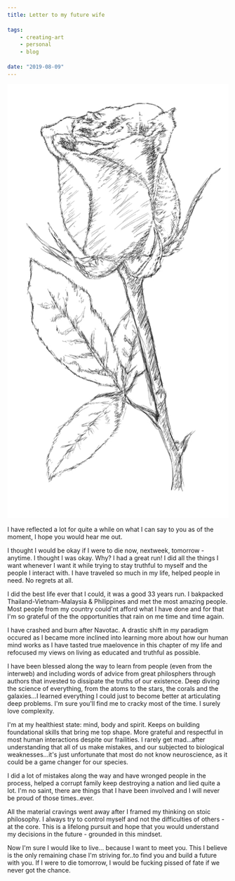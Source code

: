 ```yaml
---
title: Letter to my future wife

tags:
    - creating-art
    - personal
    - blog

date: "2019-08-09"
---
```



![rose](rose.jpg)

I have reflected a lot for quite a while on what I can say to you as of the moment, I hope you would hear me out.

I thought I would be okay if I were to die now, nextweek, tomorrow - anytime. I thought I was okay. Why? I had a great run! I did all the things I want whenever I want it while trying to stay truthful to myself and the people I interact with. I have traveled so much in my life, helped people in need. No regrets at all. 

I did the best life ever that I could, it was a good 33 years run. I bakpacked Thailand-Vietnam-Malaysia & Philippines and met the most amazing people. Most people from my country could'nt afford what I have done and for that I'm so grateful of the the opportunities that rain on me time and time again.

I have crashed and burn after Navotac. A drastic shift in my paradigm occured as I became more inclined into learning more about how our human mind works as I have tasted true maelovence in this chapter of my life and refocused my views on living as educated and truthful as possible.

I have been blessed along the way to learn from people (even from the interweb) and including words of advice from great philosphers through authors that invested to dissipate the truths of our existence. Deep diving the science of everything, from the atoms to the stars, the corals and the galaxies...I learned everything I could just to become better at articulating deep problems. I'm sure you'll find me to cracky most of the time. I surely love complexity.

I'm at my healthiest state: mind, body and spirit. Keeps on building foundational skills that bring me top shape. More grateful and respectful in most human interactions despite our frailities. I rarely get mad...after understanding that all of us make mistakes, and our subjected to biological weaknesses...it's just unfortunate that most do not know neuroscience, as it could be a game changer for our species.

I did a lot of mistakes along the way and have wronged people in the process, helped a corrupt family keep destroying a nation and lied quite a lot. I'm no saint, there are things that I have been involved and I will never be proud of those times..ever.

All the material cravings went away after I framed my thinking on stoic philosophy. I always try to control myself and not the difficulties of others -at the core. This is a lifelong pursuit and hope that you would understand my decisions in the future - grounded in this mindset.

Now I'm sure I would like to live... because I want to meet you. This I believe is the only remaining chase I'm striving for..to find you and build a future with you. If I were to die tomorrow, I would be fucking pissed of fate if we never got the chance.